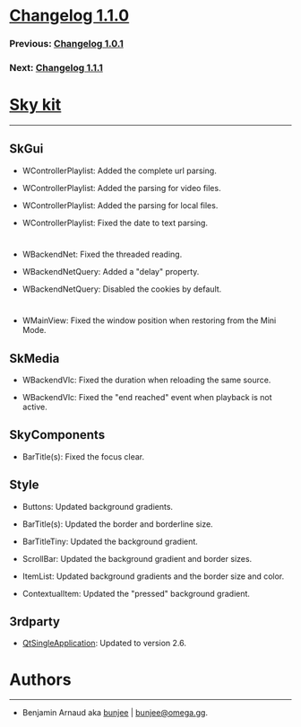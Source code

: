 # [Changelog 1.1.0](https://omega.gg/Sky/changes/1.1.0.html)

### Previous: [Changelog 1.0.1](1.0.1.html)

### Next: [Changelog 1.1.1](1.1.1.html)

# [Sky kit](https://omega.gg/Sky)
---

## SkGui

- WControllerPlaylist: Added the complete url parsing.

- WControllerPlaylist: Added the parsing for video files.

- WControllerPlaylist: Added the parsing for local files.

- WControllerPlaylist: Fixed the date to text parsing.

#

- WBackendNet: Fixed the threaded reading.

- WBackendNetQuery: Added a "delay" property.

- WBackendNetQuery: Disabled the cookies by default.

#

- WMainView: Fixed the window position when restoring from the Mini Mode.


## SkMedia

- WBackendVlc: Fixed the duration when reloading the same source.

- WBackendVlc: Fixed the "end reached" event when playback is not active.


## SkyComponents

- BarTitle(s): Fixed the focus clear.


## Style

- Buttons: Updated background gradients.

- BarTitle(s): Updated the border and borderline size.

- BarTitleTiny: Updated the background gradient.

- ScrollBar: Updated the background gradient and border sizes.

- ItemList: Updated background gradients and the border size and color.

- ContextualItem: Updated the "pressed" background gradient.


## 3rdparty

- [QtSingleApplication](https://github.com/qtproject/qt-solutions/tree/master/qtsingleapplication): Updated to version 2.6.


# Authors
---

- Benjamin Arnaud aka [bunjee](https://bunjee.me) | <bunjee@omega.gg>.
